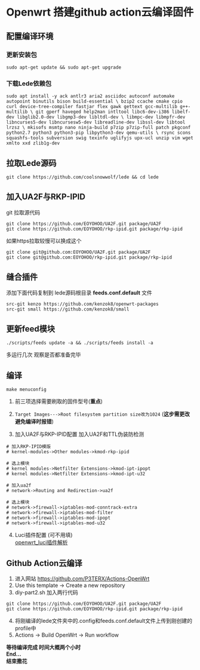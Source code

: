 # Openwrt 搭建github action云编译固件

## 配置编译环境

### 更新安装包  
```
sudo apt-get update && sudo apt-get upgrade
```

### 下载Lede依赖包
```
sudo apt install -y ack antlr3 aria2 asciidoc autoconf automake autopoint binutils bison build-essential \ bzip2 ccache cmake cpio curl device-tree-compiler fastjar flex gawk gettext gcc-multilib g++-multilib \ git gperf haveged help2man intltool libc6-dev-i386 libelf-dev libglib2.0-dev libgmp3-dev libltdl-dev \ libmpc-dev libmpfr-dev libncurses5-dev libncursesw5-dev libreadline-dev libssl-dev libtool lrzsz \ mkisofs msmtp nano ninja-build p7zip p7zip-full patch pkgconf python2.7 python3 python3-pip libpython3-dev qemu-utils \ rsync scons squashfs-tools subversion swig texinfo uglifyjs upx-ucl unzip vim wget xmlto xxd zlib1g-dev
```

## 拉取Lede源码
```
git clone https://github.com/coolsnowwolf/lede && cd lede
```  

## 加入UA2F与RKP-IPID
git 拉取源代码
```
git clone https://github.com/EOYOHOO/UA2F.git package/UA2F  
git clone https://github.com/EOYOHOO/rkp-ipid.git package/rkp-ipid  
```
如果https拉取较慢可以换成这个
```
git clone git@github.com:EOYOHOO/UA2F.git package/UA2F
git clone git@github.com:EOYOHOO/rkp-ipid.git package/rkp-ipid 
```

## 缝合插件
添加下面代码复制到 lede源码根目录 **feeds.conf.default** 文件  
```
src-git kenzo https://github.com/kenzok8/openwrt-packages  
src-git small https://github.com/kenzok8/small  
```

## 更新feed模块
```
./scripts/feeds update -a && ./scripts/feeds install -a
```
多运行几次 观察是否都准备完毕

## 编译
```
make menuconfig
```

1. 前三项选择需要刷取的固件型号(**重点**)

2. `Target Images--->Root filesystem partition size改为1024` (**这步需更改避免编译时报错**)

3. 加入UA2F与RKP-IPID配置
加入UA2F和TTL伪装防检测  
```
# 加入RKP-IPID模版
# kernel-modules->Other modules->kmod-rkp-ipid

# 选上模块
# kernel modules->Netfilter Extensions->kmod-ipt-ipopt
# kernel modules->Netfilter Extensions->kmod-ipt-u32

# 加入ua2f
# network->Routing and Redirection->ua2f

# 选上模块
# network->firewall->iptables-mod-conntrack-extra
# network->firewall->iptables-mod-filter
# network->firewall->iptables-mod-ipopt
# network->firewall->iptables-mod-u32
```

4. Luci插件配置 (可不用填)  
[openwrt_luci插件解析](https://ltq525.github.io/site/blog/openwrt_luci插件解析/)

## Github Action云编译

1. 进入网站 <https://github.com/P3TERX/Actions-OpenWrt>  
2. Use this template -> Create a new repository  
3. diy-part2.sh 加入两行代码
```
git clone https://github.com/EOYOHOO/UA2F.git package/UA2F
git clone https://github.com/EOYOHOO/rkp-ipid.git package/rkp-ipid
```
4. 将刚编译的lede文件夹中的.config和feeds.conf.default文件上传到刚创建的profile中  
5. Actions -> Build OpenWrt -> Run workflow   

**等待编译完成 时间大概两个小时**  
**End...**   
**结束撒花**


